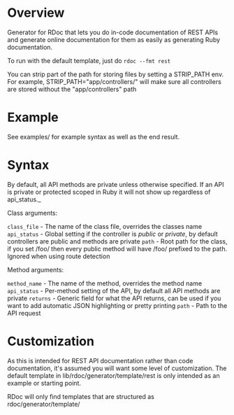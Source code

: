 # Overview
Generator for RDoc that lets you do in-code documentation of REST APIs and generate online documentation for them as easily as generating Ruby documentation.

To run with the default template, just do `rdoc --fmt rest`

You can strip part of the path for storing files by setting a STRIP_PATH env. For example, STRIP_PATH="app/controllers/" will make sure all controllers are stored without the "app/controllers" path

# Example
See examples/ for example syntax as well as the end result.

# Syntax
By default, all API methods are private unless otherwise specified. If an API is private or protected scoped in Ruby it will not show up regardless of api_status._

Class arguments:

`class_file` - The name of the class file, overrides the classes name
`api_status` - Global setting if the controller is *public* or *private*, by default controllers are public and methods are private
`path` - Root path for the class, if you set /foo/ then every public method will have /foo/ prefixed to the path. Ignored when using route detection

Method arguments:

`method_name` - The name of the method, overrides the method name
`api_status` - Per-method setting of the API, by default all API methods are private
`returns` - Generic field for what the API returns, can be used if you want to add automatic JSON highlighting or pretty printing
`path` - Path to the API request

# Customization
As this is intended for REST API documentation rather than code documentation, it's assumed you will want some level of customization. The default template in lib/rdoc/generator/template/rest is only intended as an example or starting point.

RDoc will only find templates that are structured as rdoc/generator/template/<template name>/ and can be found through $LOAD_PATH. For example, if you're using Rails and create a template located at ./rdoc/generator/template/foobar/ in your Rails root, you can then use `rdoc --template="foobar" --fmt rest` to use the custom template.

# Route detection
If you are using Rails, you can use `rake rest:generate` rather than having to manually specify the path for every API. To avoid including (.:format) at the end of every URL, call `rake rest:generate no_format=1`. You will need to include rdoc_rest in your Gemfile to access the rake task automatically.

When using route detection, you must call rdoc from the root Rails directory. The generator looks at ./tmp/routes.txt to find the routing information generated by rake.

You can also write the data yourself, it's just stored as YAML with the key being the full file path + method name.

    ---
    app/controllers/api/foo_controller.rb/apple:
      :type: GET
      :path: /api/foo/apple(.:format)
    app/controllers/api/bar_controller.rb/orange:
      :type: POST
      :path: /api/bar/orange(.:format)

# License
Dual licensed under GPL and MIT, take your pick!